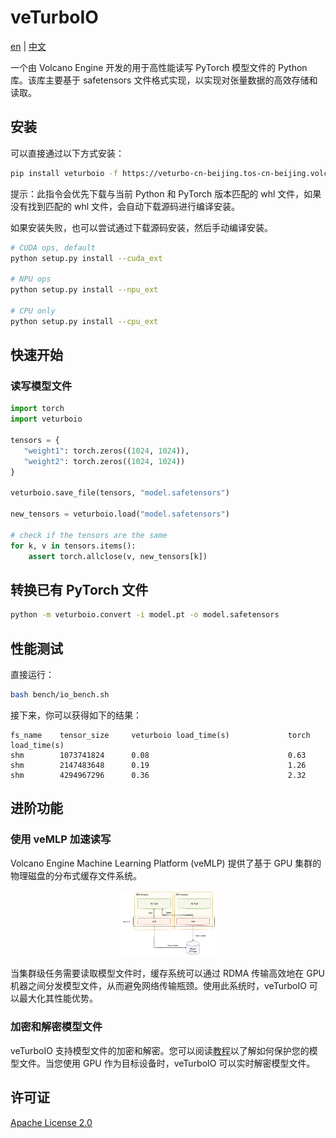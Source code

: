 # veTurboIO


[en](./README.md) | [中文](./README.zh.md)


一个由 Volcano Engine 开发的用于高性能读写 PyTorch 模型文件的 Python 库。该库主要基于 safetensors 文件格式实现，以实现对张量数据的高效存储和读取。

## 安装

可以直接通过以下方式安装：
```bash
pip install veturboio -f https://veturbo-cn-beijing.tos-cn-beijing.volces.com/veturboio/index.html --no-build-isolation
```

提示：此指令会优先下载与当前 Python 和 PyTorch 版本匹配的 whl 文件，如果没有找到匹配的 whl 文件，会自动下载源码进行编译安装。

如果安装失败，也可以尝试通过下载源码安装，然后手动编译安装。
```bash
# CUDA ops, default
python setup.py install --cuda_ext

# NPU ops
python setup.py install --npu_ext

# CPU only
python setup.py install --cpu_ext
```

## 快速开始

### 读写模型文件


```python
import torch
import veturboio

tensors = {
   "weight1": torch.zeros((1024, 1024)),
   "weight2": torch.zeros((1024, 1024))
}

veturboio.save_file(tensors, "model.safetensors")

new_tensors = veturboio.load("model.safetensors")

# check if the tensors are the same
for k, v in tensors.items():
    assert torch.allclose(v, new_tensors[k])
```

## 转换已有 PyTorch 文件

```bash
python -m veturboio.convert -i model.pt -o model.safetensors
```

## 性能测试

直接运行：
```bash
bash bench/io_bench.sh
```

接下来，你可以获得如下的结果：
```
fs_name    tensor_size     veturboio load_time(s)             torch load_time(s)
shm        1073741824      0.08                               0.63
shm        2147483648      0.19                               1.26
shm        4294967296      0.36                               2.32
```

## 进阶功能

### 使用 veMLP 加速读写
Volcano Engine Machine Learning Platform (veMLP) 提供了基于 GPU 集群的物理磁盘的分布式缓存文件系统。

<p align="center">
    <img src="./docs/imgs/SFCS.png" style="zoom:15%;">
</p>

当集群级任务需要读取模型文件时，缓存系统可以通过 RDMA 传输高效地在 GPU 机器之间分发模型文件，从而避免网络传输瓶颈。使用此系统时，veTurboIO 可以最大化其性能优势。


### 加密和解密模型文件

veTurboIO 支持模型文件的加密和解密。您可以阅读[教程]([tutorial](./docs/encrypt_model.md))以了解如何保护您的模型文件。当您使用 GPU 作为目标设备时，veTurboIO 可以实时解密模型文件。

## 许可证

[Apache License 2.0](./LICENSE)
